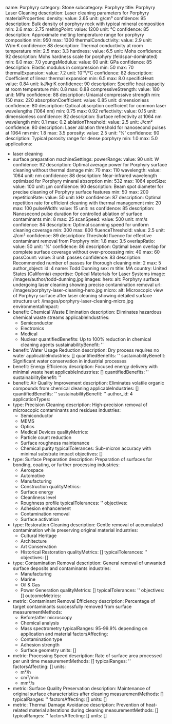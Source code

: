 name: Porphyry
category: Stone
subcategory: Porphyry
title: Porphyry Laser Cleaning
description: Laser cleaning parameters for Porphyry
materialProperties:
  density:
    value: 2.65
    unit: g/cm³
    confidence: 95
    description: Bulk density of porphyry rock with typical mineral composition
    min: 2.6
    max: 2.75
  meltingPoint:
    value: 1200
    unit: °C
    confidence: 85
    description: Approximate melting temperature range for porphyry composition
    min: 950
    max: 1300
  thermalConductivity:
    value: 2.9
    unit: W/m·K
    confidence: 88
    description: Thermal conductivity at room temperature
    min: 2.5
    max: 3.3
  hardness:
    value: 6.5
    unit: Mohs
    confidence: 92
    description: Mohs hardness scale for porphyry (feldspar-dominated)
    min: 6.0
    max: 7.0
  youngsModulus:
    value: 60
    unit: GPa
    confidence: 85
    description: Elastic modulus in compression
    min: 50
    max: 70
  thermalExpansion:
    value: 7.2
    unit: 10⁻⁶/°C
    confidence: 82
    description: Coefficient of linear thermal expansion
    min: 6.5
    max: 8.0
  specificHeat:
    value: 0.84
    unit: kJ/kg·K
    confidence: 90
    description: Specific heat capacity at room temperature
    min: 0.8
    max: 0.88
  compressiveStrength:
    value: 180
    unit: MPa
    confidence: 88
    description: Uniaxial compressive strength
    min: 150
    max: 220
  absorptionCoefficient:
    value: 0.85
    unit: dimensionless
    confidence: 80
    description: Optical absorption coefficient for common laser wavelengths (1064
      nm)
    min: 0.75
    max: 0.92
  reflectivity:
    value: 0.15
    unit: dimensionless
    confidence: 82
    description: Surface reflectivity at 1064 nm wavelength
    min: 0.1
    max: 0.2
  ablationThreshold:
    value: 2.5
    unit: J/cm²
    confidence: 80
    description: Laser ablation threshold for nanosecond pulses at 1064 nm
    min: 1.8
    max: 3.5
  porosity:
    value: 2.5
    unit: '%'
    confidence: 90
    description: Typical porosity range for dense porphyry
    min: 1.0
    max: 5.0
applications:
- laser cleaning
- surface preparation
machineSettings:
  powerRange:
    value: 90
    unit: W
    confidence: 92
    description: Optimal average power for Porphyry surface cleaning without thermal
      damage
    min: 70
    max: 110
  wavelength:
    value: 1064
    unit: nm
    confidence: 88
    description: Near-infrared wavelength optimized for Porphyry mineral absorption
    min: 532
    max: 1064
  spotSize:
    value: 100
    unit: μm
    confidence: 90
    description: Beam spot diameter for precise cleaning of Porphyry surface features
    min: 50
    max: 200
  repetitionRate:
    value: 50
    unit: kHz
    confidence: 87
    description: Optimal repetition rate for efficient cleaning with thermal management
    min: 20
    max: 100
  pulseWidth:
    value: 15
    unit: ns
    confidence: 85
    description: Nanosecond pulse duration for controlled ablation of surface contaminants
    min: 8
    max: 25
  scanSpeed:
    value: 500
    unit: mm/s
    confidence: 84
    description: Optimal scanning speed for uniform cleaning coverage
    min: 300
    max: 800
  fluenceThreshold:
    value: 2.5
    unit: J/cm²
    confidence: 89
    description: Threshold fluence for effective contaminant removal from Porphyry
    min: 1.8
    max: 3.5
  overlapRatio:
    value: 50
    unit: '%'
    confidence: 86
    description: Optimal beam overlap for complete surface coverage without over-processing
    min: 40
    max: 60
  passCount:
    value: 3
    unit: passes
    confidence: 83
    description: Recommended number of passes for thorough cleaning
    min: 2
    max: 5
author_object:
  id: 4
  name: Todd Dunning
  sex: m
  title: MA
  country: United States (California)
  expertise: Optical Materials for Laser Systems
  image: /images/author/todd-dunning.jpg
images:
  hero:
    alt: Porphyry surface undergoing laser cleaning showing precise contamination
      removal
    url: /images/porphyry-laser-cleaning-hero.jpg
  micro:
    alt: Microscopic view of Porphyry surface after laser cleaning showing detailed
      surface structure
    url: /images/porphyry-laser-cleaning-micro.jpg
environmentalImpact:
- benefit: Chemical Waste Elimination
  description: Eliminates hazardous chemical waste streams
  applicableIndustries:
  - Semiconductor
  - Electronics
  - Medical
  - Nuclear
  quantifiedBenefits: Up to 100% reduction in chemical cleaning agents
  sustainabilityBenefit: ''
- benefit: Water Usage Reduction
  description: Dry process requires no water
  applicableIndustries: []
  quantifiedBenefits: ''
  sustainabilityBenefit: Significant water conservation in industrial processes
- benefit: Energy Efficiency
  description: Focused energy delivery with minimal waste heat
  applicableIndustries: []
  quantifiedBenefits: ''
  sustainabilityBenefit: ''
- benefit: Air Quality Improvement
  description: Eliminates volatile organic compounds from chemical cleaning
  applicableIndustries: []
  quantifiedBenefits: ''
  sustainabilityBenefit: ''
author_id: 4
applicationTypes:
- type: Precision Cleaning
  description: High-precision removal of microscopic contaminants and residues
  industries:
  - Semiconductor
  - MEMS
  - Optics
  - Medical Devices
  qualityMetrics:
  - Particle count reduction
  - Surface roughness maintenance
  - Chemical purity
  typicalTolerances: Sub-micron accuracy with minimal substrate impact
  objectives: []
- type: Surface Preparation
  description: Preparation of surfaces for bonding, coating, or further processing
  industries:
  - Aerospace
  - Automotive
  - Manufacturing
  - Construction
  qualityMetrics:
  - Surface energy
  - Cleanliness level
  - Roughness profile
  typicalTolerances: ''
  objectives:
  - Adhesion enhancement
  - Contamination removal
  - Surface activation
- type: Restoration Cleaning
  description: Gentle removal of accumulated contamination while preserving original
    material
  industries:
  - Cultural Heritage
  - Architecture
  - Art Conservation
  - Historical Restoration
  qualityMetrics: []
  typicalTolerances: ''
  objectives: []
- type: Contamination Removal
  description: General removal of unwanted surface deposits and contaminants
  industries:
  - Manufacturing
  - Marine
  - Oil & Gas
  - Power Generation
  qualityMetrics: []
  typicalTolerances: ''
  objectives: []
outcomeMetrics:
- metric: Contaminant Removal Efficiency
  description: Percentage of target contaminants successfully removed from surface
  measurementMethods:
  - Before/after microscopy
  - Chemical analysis
  - Mass spectrometry
  typicalRanges: 95-99.9% depending on application and material
  factorsAffecting:
  - Contamination type
  - Adhesion strength
  - Surface geometry
  units: []
- metric: Processing Speed
  description: Rate of surface area processed per unit time
  measurementMethods: []
  typicalRanges: ''
  factorsAffecting: []
  units:
  - m²/h
  - cm²/min
  - mm²/s
- metric: Surface Quality Preservation
  description: Maintenance of original surface characteristics after cleaning
  measurementMethods: []
  typicalRanges: ''
  factorsAffecting: []
  units: []
- metric: Thermal Damage Avoidance
  description: Prevention of heat-related material alterations during cleaning
  measurementMethods: []
  typicalRanges: ''
  factorsAffecting: []
  units: []
